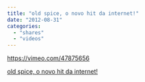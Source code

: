 ```yaml
---
title: "old spice, o novo hit da internet!"
date: "2012-08-31"
categories: 
  - "shares"
  - "videos"
---
```


https://vimeo.com/47875656

[old spice, o novo hit da internet!](http://lounge.obviousmag.org/trenda_hipsta_cult/2012/08/old-spice-o-novo-hit-da-internet.html?utm_source=feedburner&utm_medium=feed&utm_campaign=Feed:%20OBVIOUS%20(obvious%20magazine)&utm_content=Google%20Reader)
